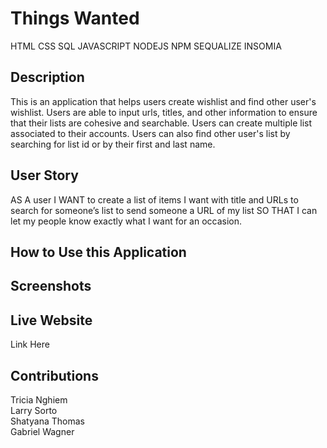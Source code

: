 # Things Wanted

HTML CSS SQL JAVASCRIPT NODEJS NPM SEQUALIZE INSOMIA 

## Description
This is an application that helps users create wishlist and find other user's wishlist. Users are able to input urls, titles, and other information to ensure that their lists are cohesive and searchable. Users can create multiple list associated to their accounts. Users can also find other user's list by searching for list id or by their first and last name.

## User Story
AS A user 
I WANT 
to create a list of items I want with title and URLs
to search for someone’s list
to send someone a URL of my list
SO THAT I can let my people know exactly what I want for an occasion.

## How to Use this Application


## Screenshots


## Live Website
Link Here

## Contributions
Tricia Nghiem <br>
Larry Sorto <br>
Shatyana Thomas <br>
Gabriel Wagner
